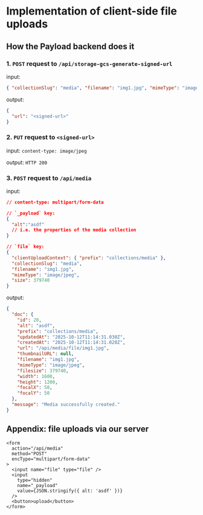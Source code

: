 # Implementation of client-side file uploads

## How the Payload backend does it

### 1. `POST` request to `/api/storage-gcs-generate-signed-url`

input:

```json
{ "collectionSlug": "media", "filename": "img1.jpg", "mimeType": "image/jpeg" }
```

output:

```json
{
  "url": "<signed-url>"
}
```

### 2. `PUT` request to `<signed-url>`

input: `content-type: image/jpeg`

output: `HTTP 200`

### 3. `POST` request to `/api/media`

input:

```json
// content-type: multipart/form-data

// `_payload` key:
{
  "alt":"asdf"
  // i.e. the properties of the media collection
}

// `file` key:
{
  "clientUploadContext": { "prefix": "collections/media" },
  "collectionSlug": "media",
  "filename": "img1.jpg",
  "mimeType": "image/jpeg",
  "size": 379740
}
```

output:

```json
{
  "doc": {
    "id": 20,
    "alt": "asdf",
    "prefix": "collections/media",
    "updatedAt": "2025-10-12T11:14:31.030Z",
    "createdAt": "2025-10-12T11:14:31.028Z",
    "url": "/api/media/file/img1.jpg",
    "thumbnailURL": null,
    "filename": "img1.jpg",
    "mimeType": "image/jpeg",
    "filesize": 379740,
    "width": 1600,
    "height": 1200,
    "focalX": 50,
    "focalY": 50
  },
  "message": "Media successfully created."
}
```

## Appendix: file uploads via our server
```tsx
<form
  action="/api/media"
  method="POST"
  encType="multipart/form-data"
>
  <input name="file" type="file" />
  <input
    type="hidden"
    name="_payload"
    value={JSON.stringify({ alt: 'asdf' })}
  />
  <button>upload</button>
</form>
```